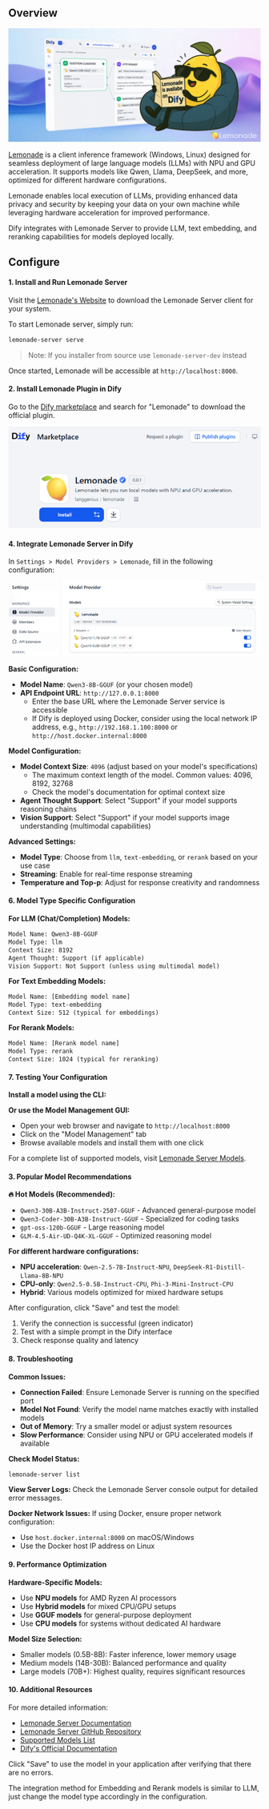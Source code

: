 ## Overview

![](./_assets/lemonade-banner.png)

[Lemonade](https://github.com/lemonade-sdk/lemonade) is a client inference framework (Windows, Linux) designed for seamless deployment of large language models (LLMs) with NPU and GPU acceleration. It supports models like Qwen, Llama, DeepSeek, and more, optimized for different hardware configurations.

Lemonade enables local execution of LLMs, providing enhanced data privacy and security by keeping your data on your own machine while leveraging hardware acceleration for improved performance.

Dify integrates with Lemonade Server to provide LLM, text embedding, and reranking capabilities for models deployed locally.

## Configure

#### 1. Install and Run Lemonade Server

Visit the [Lemonade's Website](https://lemonade-server.ai/) to download the Lemonade Server client for your system.

To start Lemonade server, simply run:

```bash
lemonade-server serve
```
> Note: If you installer from source use `lemonade-server-dev` instead

Once started, Lemonade will be accessible at `http://localhost:8000`.


#### 2. Install Lemonade Plugin in Dify

Go to the [Dify marketplace](https://marketplace.dify.ai/plugins/langgenius/lemonade) and search for "Lemonade" to download the official plugin.

![](./_assets/lemonade-01.png)

#### 4. Integrate Lemonade Server in Dify

In `Settings > Model Providers > Lemonade`, fill in the following configuration:

![](./_assets/lemonade-02.png)

**Basic Configuration:**
- **Model Name**: `Qwen3-8B-GGUF` (or your chosen model)
- **API Endpoint URL**: `http://127.0.0.1:8000`
  - Enter the base URL where the Lemonade Server service is accessible
  - If Dify is deployed using Docker, consider using the local network IP address, e.g., `http://192.168.1.100:8000` or `http://host.docker.internal:8000`

**Model Configuration:**
- **Model Context Size**: `4096` (adjust based on your model's specifications)
  - The maximum context length of the model. Common values: 4096, 8192, 32768
  - Check the model's documentation for optimal context size
- **Agent Thought Support**: Select "Support" if your model supports reasoning chains
- **Vision Support**: Select "Support" if your model supports image understanding (multimodal capabilities)

**Advanced Settings:**
- **Model Type**: Choose from `llm`, `text-embedding`, or `rerank` based on your use case
- **Streaming**: Enable for real-time response streaming
- **Temperature and Top-p**: Adjust for response creativity and randomness

#### 6. Model Type Specific Configuration

**For LLM (Chat/Completion) Models:**
```
Model Name: Qwen3-8B-GGUF
Model Type: llm
Context Size: 8192
Agent Thought: Support (if applicable)
Vision Support: Not Support (unless using multimodal model)
```

**For Text Embedding Models:**
```
Model Name: [Embedding model name]
Model Type: text-embedding
Context Size: 512 (typical for embeddings)
```

**For Rerank Models:**
```
Model Name: [Rerank model name]
Model Type: rerank
Context Size: 1024 (typical for reranking)
```

#### 7. Testing Your Configuration

**Install a model using the CLI:**


**Or use the Model Management GUI:**
- Open your web browser and navigate to `http://localhost:8000`
- Click on the "Model Management" tab
- Browse available models and install them with one click

For a complete list of supported models, visit [Lemonade Server Models](https://lemonade-server.ai/docs/server/server_models/).

#### 3. Popular Model Recommendations

**🔥 Hot Models (Recommended):**
- `Qwen3-30B-A3B-Instruct-2507-GGUF` - Advanced general-purpose model
- `Qwen3-Coder-30B-A3B-Instruct-GGUF` - Specialized for coding tasks
- `gpt-oss-120b-GGUF` - Large reasoning model
- `GLM-4.5-Air-UD-Q4K-XL-GGUF` - Optimized reasoning model

**For different hardware configurations:**
- **NPU acceleration**: `Qwen-2.5-7B-Instruct-NPU`, `DeepSeek-R1-Distill-Llama-8B-NPU`
- **CPU-only**: `Qwen2.5-0.5B-Instruct-CPU`, `Phi-3-Mini-Instruct-CPU`
- **Hybrid**: Various models optimized for mixed hardware setups


After configuration, click "Save" and test the model:

1. Verify the connection is successful (green indicator)
2. Test with a simple prompt in the Dify interface
3. Check response quality and latency

#### 8. Troubleshooting

**Common Issues:**

- **Connection Failed**: Ensure Lemonade Server is running on the specified port
- **Model Not Found**: Verify the model name matches exactly with installed models
- **Out of Memory**: Try a smaller model or adjust system resources
- **Slow Performance**: Consider using NPU or GPU accelerated models if available

**Check Model Status:**
```bash
lemonade-server list
```

**View Server Logs:**
Check the Lemonade Server console output for detailed error messages.

**Docker Network Issues:**
If using Docker, ensure proper network configuration:
- Use `host.docker.internal:8000` on macOS/Windows
- Use the Docker host IP address on Linux

#### 9. Performance Optimization

**Hardware-Specific Models:**
- Use **NPU models** for AMD Ryzen AI processors
- Use **Hybrid models** for mixed CPU/GPU setups
- Use **GGUF models** for general-purpose deployment
- Use **CPU models** for systems without dedicated AI hardware

**Model Size Selection:**
- Smaller models (0.5B-8B): Faster inference, lower memory usage
- Medium models (14B-30B): Balanced performance and quality
- Large models (70B+): Highest quality, requires significant resources

#### 10. Additional Resources

For more detailed information:
- [Lemonade Server Documentation](https://lemonade-server.ai/docs/)
- [Lemonade Server GitHub Repository](https://github.com/lemonade-sdk/lemonade)
- [Supported Models List](https://lemonade-server.ai/docs/server/server_models/)
- [Dify's Official Documentation](https://docs.dify.ai/development/models-integration/)

Click "Save" to use the model in your application after verifying that there are no errors.

The integration method for Embedding and Rerank models is similar to LLM, just change the model type accordingly in the configuration.